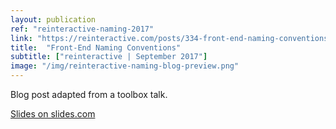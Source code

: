 ```yaml
---
layout: publication
ref: "reinteractive-naming-2017"
link: "https://reinteractive.com/posts/334-front-end-naming-conventions"
title:  "Front-End Naming Conventions"
subtitle: ["reinteractive | September 2017"]
image: "/img/reinteractive-naming-blog-preview.png"
---
```


Blog post adapted from a toolbox talk.

[Slides on slides.com](http://slides.com/rhianaheath/deck-4-5)
